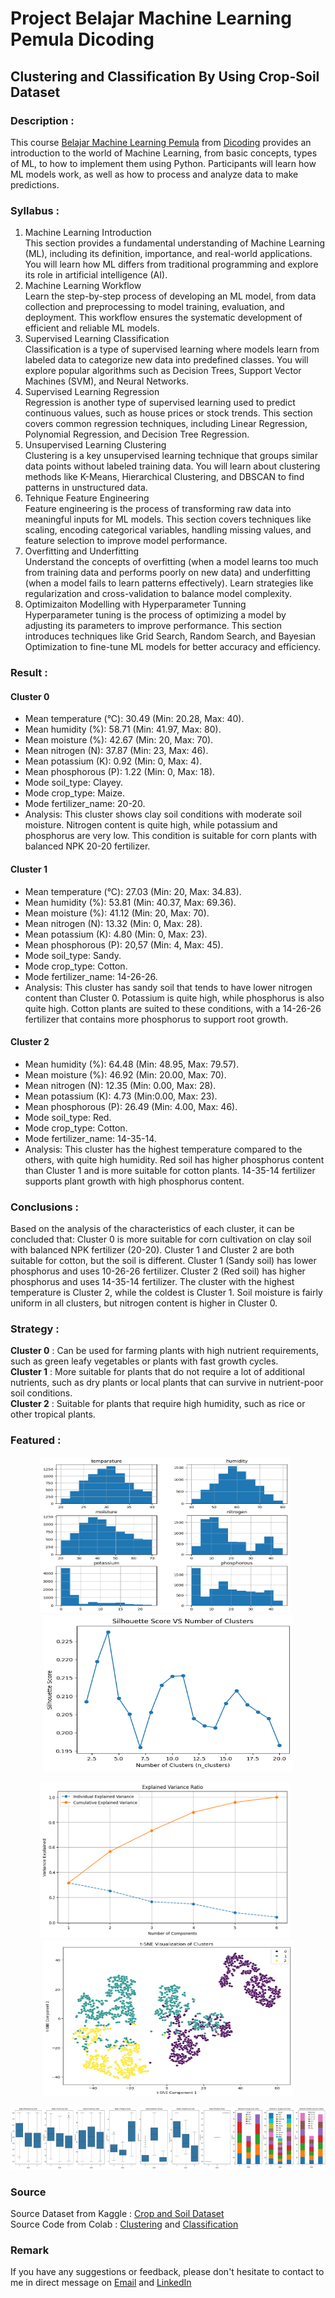 # Project Belajar Machine Learning Pemula Dicoding
## Clustering and Classification By Using Crop-Soil Dataset

### Description :
This course [Belajar Machine Learning Pemula](https://www.dicoding.com/academies/184/) from [Dicoding](https://www.dicoding.com/) provides an introduction to the world of Machine Learning, 
from basic concepts, types of ML, to how to implement them using Python. Participants will learn how ML models work, as well as how to process and analyze data to make predictions.

### Syllabus :
1. Machine Learning Introduction <br>
This section provides a fundamental understanding of Machine Learning (ML), including its definition, importance, and real-world applications. You will learn how ML differs from traditional
programming and explore its role in artificial intelligence (AI).
2. Machine Learning Workflow <br>
Learn the step-by-step process of developing an ML model, from data collection and preprocessing to model training, evaluation, and deployment. This workflow ensures the systematic
development of efficient and reliable ML models.
3. Supervised Learning Classification <br>
Classification is a type of supervised learning where models learn from labeled data to categorize new data into predefined classes. You will explore popular algorithms such as
Decision Trees, Support Vector Machines (SVM), and Neural Networks.
4. Supervised Learning Regression <br>
Regression is another type of supervised learning used to predict continuous values, such as house prices or stock trends. This section covers common regression techniques, including
Linear Regression, Polynomial Regression, and Decision Tree Regression.
5. Unsupervised Learning Clustering <br>
Clustering is a key unsupervised learning technique that groups similar data points without labeled training data. You will learn about clustering methods like K-Means, Hierarchical
Clustering, and DBSCAN to find patterns in unstructured data.
6. Tehnique Feature Engineering <br>
Feature engineering is the process of transforming raw data into meaningful inputs for ML models. This section covers techniques like scaling, encoding categorical variables, handling
missing values, and feature selection to improve model performance.
7. Overfitting and Underfitting <br>
Understand the concepts of overfitting (when a model learns too much from training data and performs poorly on new data) and underfitting (when a model fails to learn patterns effectively).
Learn strategies like regularization and cross-validation to balance model complexity.
8. Optimizaiton Modelling with Hyperparameter Tunning <br>
Hyperparameter tuning is the process of optimizing a model by adjusting its parameters to improve performance. This section introduces techniques like Grid Search, Random Search, and
Bayesian Optimization to fine-tune ML models for better accuracy and efficiency.

### Result : 
#### Cluster 0 
- Mean temperature (°C): 30.49 (Min: 20.28, Max: 40).
- Mean humidity (%): 58.71 (Min: 41.97, Max: 80).
- Mean moisture (%): 42.67 (Min: 20, Max: 70).
- Mean nitrogen (N): 37.87 (Min: 23, Max: 46).
- Mean potassium (K): 0.92 (Min: 0, Max: 4).
- Mean phosphorous (P): 1.22 (Min: 0, Max: 18).
- Mode soil_type: Clayey.
- Mode crop_type: Maize.
- Mode fertilizer_name: 20-20.
- Analysis: This cluster shows clay soil conditions with moderate soil moisture. Nitrogen content is quite high, while potassium and phosphorus are very low. This condition is suitable
for corn plants with balanced NPK 20-20 fertilizer.
#### Cluster 1 
- Mean temperature (°C): 27.03 (Min: 20, Max: 34.83).
- Mean humidity (%): 53.81 (Min: 40.37, Max: 69.36).
- Mean moisture (%): 41.12 (Min: 20, Max: 70).
- Mean nitrogen (N): 13.32 (Min: 0, Max: 28).
- Mean potassium (K): 4.80 (Min: 0, Max: 23).
- Mean phosphorous (P): 20,57 (Min: 4, Max: 45).
- Mode soil_type: Sandy.
- Mode crop_type: Cotton.
- Mode fertilizer_name: 14-26-26.
- Analysis: This cluster has sandy soil that tends to have lower nitrogen content than Cluster 0. Potassium is quite high, while phosphorus is also quite high. Cotton plants are suited
to these conditions, with a 14-26-26 fertilizer that contains more phosphorus to support root growth.
#### Cluster 2
- Mean humidity (%): 64.48 (Min: 48.95, Max: 79.57).
- Mean moisture (%): 46.92 (Min: 20.00, Max: 70).
- Mean nitrogen (N): 12.35 (Min: 0.00, Max: 28).
- Mean potassium (K): 4.73 (Min:0.00, Max: 23).
- Mean phosphorous (P): 26.49 (Min: 4.00, Max: 46).
- Mode soil_type: Red.
- Mode crop_type: Cotton.
- Mode fertilizer_name: 14-35-14.
- Analysis: This cluster has the highest temperature compared to the others, with quite high humidity. Red soil has higher phosphorus content than Cluster 1 and is more suitable for
cotton plants. 14-35-14 fertilizer supports plant growth with high phosphorus content.

### Conclusions :
Based on the analysis of the characteristics of each cluster, it can be concluded that: 
Cluster 0 is more suitable for corn cultivation on clay soil with balanced NPK fertilizer (20-20). Cluster 1 and Cluster 2 are both suitable for cotton, but the soil is different. 
Cluster 1 (Sandy soil) has lower phosphorus and uses 10-26-26 fertilizer. Cluster 2 (Red soil) has higher phosphorus and uses 14-35-14 fertilizer. The cluster with the highest 
temperature is Cluster 2, while the coldest is Cluster 1. Soil moisture is fairly uniform in all clusters, but nitrogen content is higher in Cluster 0.

### Strategy :
**Cluster 0** : Can be used for farming plants with high nutrient requirements, such as green leafy vegetables or plants with fast growth cycles. <br>
**Cluster 1** : More suitable for plants that do not require a lot of additional nutrients, such as dry plants or local plants that can survive in nutrient-poor soil conditions. <br>
**Cluster 2** : Suitable for plants that require high humidity, such as rice or other tropical plants. <br>

### Featured : 
<p align="center">
  <img src="Image 1.png" width="400" height="250" style="display:inline-block; margin-right: 10px;">
  <img src="Image 2.png" width="400" height="250" style="display:inline-block;">
</p>
<p align="center">
  <img src="Image 3.png" width="400" height="250" style="display:inline-block; margin-right: 10px;">
  <img src="Image 4.png" width="400" height="250" style="display:inline-block;">
</p> 
<p align="center">
  <img src="Image 5.png" width="805" height="100">

### Source
Source Dataset from Kaggle : [Crop and Soil Dataset](https://www.kaggle.com/datasets/shankarpriya2913/crop-and-soil-dataset) <br>
Source Code from Colab : [Clustering](https://colab.research.google.com/drive/1t7mIf5sySn1cCVmPeX4SYKyb6ExlvhGW?usp=sharing) and [Classification](https://colab.research.google.com/drive/1h02tYin2xqtV8wQbv38oxNRTcq9AX8OH?usp=sharing)

### Remark
If you have any suggestions or feedback, please don't hesitate to contact to me in direct message on [Email](azizhabibrahim@gmail.com) and 
[LinkedIn](https://www.linkedin.com/in/mhabibr02/)




